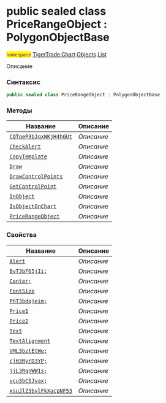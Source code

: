 
# public sealed class PriceRangeObject : PolygonObjectBase
<mark style="color:purple;">`namespace`</mark> [TigerTrade.Chart](../../../TigerTrade.Chart.md).[Objects](../../../TigerTrade.Chart/Objects.md).[List](../../../TigerTrade.Chart/Objects/List.md)



Описание

### Синтаксис
```csharp
public sealed class PriceRangeObject : PolygonObjectBase
```


### Методы
| Название | Описание |
| --- | --- |
| [`CQTqeP3bJqxWKjH4hGUt`](./PriceRangeObject.cs/Методы/CQTqeP3bJqxWKjH4hGUt.md) | *Описание* |
| [`CheckAlert`](./PriceRangeObject.cs/Методы/CheckAlert.md) | *Описание* |
| [`CopyTemplate`](./PriceRangeObject.cs/Методы/CopyTemplate.md) | *Описание* |
| [`Draw`](./PriceRangeObject.cs/Методы/Draw.md) | *Описание* |
| [`DrawControlPoints`](./PriceRangeObject.cs/Методы/DrawControlPoints.md) | *Описание* |
| [`GetControlPoint`](./PriceRangeObject.cs/Методы/GetControlPoint.md) | *Описание* |
| [`InObject`](./PriceRangeObject.cs/Методы/InObject.md) | *Описание* |
| [`IsObjectOnChart`](./PriceRangeObject.cs/Методы/IsObjectOnChart.md) | *Описание* |
| [`PriceRangeObject`](./PriceRangeObject.cs/Методы/PriceRangeObject.md) | *Описание* |

### Свойства
| Название | Описание |
| --- | --- |
| [`Alert`](./PriceRangeObject.cs/Свойства/Alert.md) | *Описание* |
| [`ByT3bF65jIi;`](./PriceRangeObject.cs/Свойства/ByT3bF65jIi;.md) | *Описание* |
| [`Center;`](./PriceRangeObject.cs/Свойства/Center;.md) | *Описание* |
| [`FontSize`](./PriceRangeObject.cs/Свойства/FontSize.md) | *Описание* |
| [`PhT3bdqjeim;`](./PriceRangeObject.cs/Свойства/PhT3bdqjeim;.md) | *Описание* |
| [`Price1`](./PriceRangeObject.cs/Свойства/Price1.md) | *Описание* |
| [`Price2`](./PriceRangeObject.cs/Свойства/Price2.md) | *Описание* |
| [`Text`](./PriceRangeObject.cs/Свойства/Text.md) | *Описание* |
| [`TextAlignment`](./PriceRangeObject.cs/Свойства/TextAlignment.md) | *Описание* |
| [`VML3bztEtWe;`](./PriceRangeObject.cs/Свойства/VML3bztEtWe;.md) | *Описание* |
| [`cjH3RyrD3YP;`](./PriceRangeObject.cs/Свойства/cjH3RyrD3YP;.md) | *Описание* |
| [`jjL3RqnWW1s;`](./PriceRangeObject.cs/Свойства/jjL3RqnWW1s;.md) | *Описание* |
| [`vcu3bCSJvax;`](./PriceRangeObject.cs/Свойства/vcu3bCSJvax;.md) | *Описание* |
| [`xsuJlZ3bylFkXacpNF53`](./PriceRangeObject.cs/Свойства/xsuJlZ3bylFkXacpNF53.md) | *Описание* |



